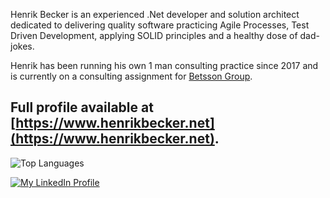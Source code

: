 Henrik Becker is an experienced .Net developer and solution architect dedicated to delivering quality software practicing Agile Processes, Test Driven Development, applying SOLID principles and a healthy dose of dad-jokes.

Henrik has been running his own 1 man consulting practice since 2017 and is currently on a consulting assignment for [Betsson Group](https://www.betssongroup.com/).

Full profile available at [https://www.henrikbecker.net](https://www.henrikbecker.net).
---

![Top Languages](https://github-readme-stats.vercel.app/api/top-langs/?username=handiman&layout=compact&langs_count=8&hide_progress=true)

<a href="https://www.linkedin.com/prettygoodprogrammer"><img alt="My LinkedIn Profile" src="https://img.shields.io/badge/LinkedIn-blue?logoColor=white" /></a>

<!---
handiman/handiman is a ✨ special ✨ repository because its `README.md` (this file) appears on your GitHub profile.
You can click the Preview link to take a look at your changes.
--->
